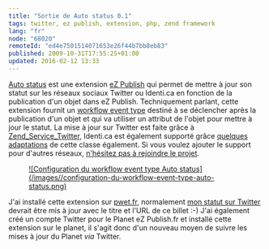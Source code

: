 ```yaml
---
title: "Sortie de Auto status 0.1"
tags: twitter, ez publish, extension, php, zend framework
lang: "fr"
node: "68020"
remoteId: "ed4e7501514071653e26f44b7bb8eb83"
published: 2009-10-31T17:55:25+01:00
updated: 2016-02-12 13:33
---
```


[Auto status](http://projects.ez.no/autostatus) est une extension [eZ
Publish](/tag/ez-publish) qui permet de mettre à jour son statut sur les réseaux
sociaux Twitter ou Identi.ca en fonction de la publication d'un objet dans eZ
Publish. Techniquement parlant, cette extension fournit un [workflow event
type](http://ezpedia.org/en/ez/workflow_event_type) destiné à se déclencher
après la publication d'un objet et qui va utiliser un attribut de l'objet pour
mettre à jour le statut. La mise à jour sur Twitter est faite grâce à
[Zend_Service_Twitter](http://framework.zend.com/manual/1.12/en/zend.service.twitter.html),
Identi.ca est également supporté grâce [quelques
adaptations](https://github.com/dpobel/autostatus/blob/master/classes/autostatusidentica.php)
de cette classe également. Si vous voulez ajouter le support pour d'autres
réseaux, [n'hésitez pas à rejoindre le
projet](http://projects.ez.no/autostatus/team/members).

<figure class="object-center"><a href="/images/configuration-du-workflow-event-type-auto-status.png">![Configuration du workflow event type Auto status](/images//configuration-du-workflow-event-type-auto-status.png)
</a></figure>


J'ai installé cette extension sur [pwet.fr](http://pwet.fr), normalement [mon
statut sur Twitter](http://twitter.com/dpobel) devrait être mis à jour avec le
titre et l'URL de ce billet :-) J'ai également créé un compte Twitter pour le
Planet eZ Publish.fr et installé cette
extension sur le planet, il s'agit donc d'un
nouveau moyen de suivre les mises à jour du Planet *via* Twitter.
